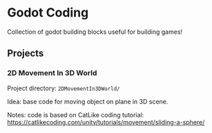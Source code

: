 
# Godot Coding 

Collection of godot building blocks useful for building games!

## Projects

### 2D Movement In 3D World

Project directory: `2DMovementIn3DWorld/`

Idea: base code for moving object on plane in 3D scene.

Notes: code is based on CatLike coding tutorial: https://catlikecoding.com/unity/tutorials/movement/sliding-a-sphere/
